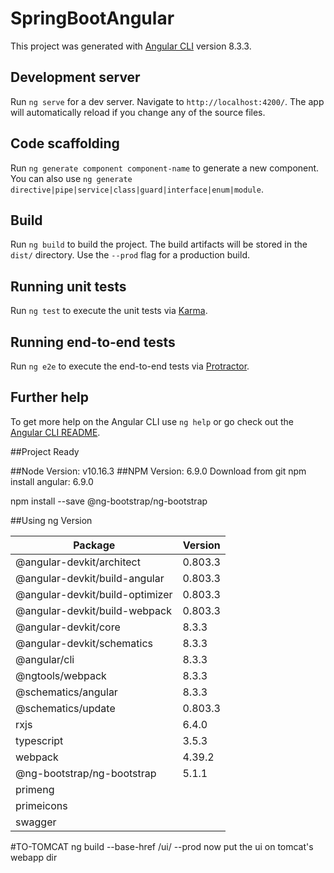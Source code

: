 # SpringBootAngular

This project was generated with [Angular CLI](https://github.com/angular/angular-cli) version 8.3.3.

## Development server

Run `ng serve` for a dev server. Navigate to `http://localhost:4200/`. The app will automatically reload if you change any of the source files.

## Code scaffolding

Run `ng generate component component-name` to generate a new component. You can also use `ng generate directive|pipe|service|class|guard|interface|enum|module`.

## Build

Run `ng build` to build the project. The build artifacts will be stored in the `dist/` directory. Use the `--prod` flag for a production build.

## Running unit tests

Run `ng test` to execute the unit tests via [Karma](https://karma-runner.github.io).

## Running end-to-end tests

Run `ng e2e` to execute the end-to-end tests via [Protractor](http://www.protractortest.org/).

## Further help

To get more help on the Angular CLI use `ng help` or go check out the [Angular CLI README](https://github.com/angular/angular-cli/blob/master/README.md).

##Project Ready

##Node Version: v10.16.3
##NPM Version: 6.9.0
Download from git
  npm install angular: 6.9.0
  
  npm install --save @ng-bootstrap/ng-bootstrap
  
##Using ng Version

<table>
  <thead>
    <tr>
      <th>Package</th><th>Version</th>
    </tr>
  </thead>
  <tbody>
    <tr><td>@angular-devkit/architect</td>         <td>0.803.3</td></tr>
    <tr><td>@angular-devkit/build-angular</td>     <td>0.803.3</td></tr>
    <tr><td>@angular-devkit/build-optimizer</td>   <td>0.803.3</td></tr>
    <tr><td>@angular-devkit/build-webpack</td>     <td>0.803.3</td></tr>
    <tr><td>@angular-devkit/core</td>              <td>8.3.3</td></tr>
    <tr><td>@angular-devkit/schematics</td>        <td>8.3.3</td></tr>
    <tr><td>@angular/cli</td>                      <td>8.3.3</td></tr>
    <tr><td>@ngtools/webpack</td>                  <td>8.3.3</td></tr>
    <tr><td>@schematics/angular</td>               <td>8.3.3</td></tr>
    <tr><td>@schematics/update</td>                <td>0.803.3</td></tr>
    <tr><td>rxjs</td>                              <td>6.4.0</td></tr>
    <tr><td>typescript</td>                        <td>3.5.3</td></tr>
    <tr><td>webpack</td>                           <td>4.39.2</td></tr>
    <tr><td>@ng-bootstrap/ng-bootstrap</td>                           <td>5.1.1</td></tr>
    <tr><td>primeng</td>                           
    <tr><td>primeicons</td>                           
    <tr><td>swagger</td>                           
  </tbody>
</table>


#TO-TOMCAT
    ng build --base-href /ui/ --prod
    now put the ui on tomcat's webapp dir
